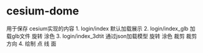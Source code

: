 # cesium-dome
用于保存 cesium实现的内容
1.
login/index    默认加载展示
2.
login/index_glb    加载glb文件 旋转 涂色
3.
login/index_3dtit 通过json加载模型 旋转 涂色  裁剪 裁剪方向
4.
绘制 点 线 面